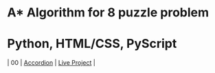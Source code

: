 # A* Algorithm for 8 puzzle problem
# Python, HTML/CSS, PyScript


| 00 | [Accordion](https://github.com/Khanh-BangPham/A-star-algorithm-for-8-puzzle-problem) | [Live Project](a-star-algorithm-for-8-puzzle-problem.netlify.app) |
